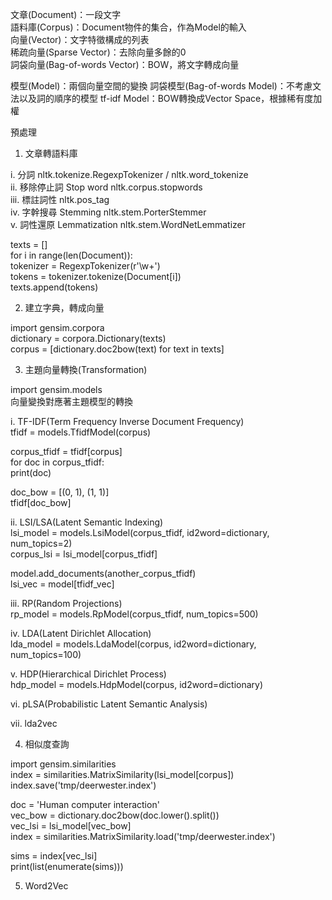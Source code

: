 
文章(Document)：一段文字  
語料庫(Corpus)：Document物件的集合，作為Model的輸入  
向量(Vector)：文字特徵構成的列表  
稀疏向量(Sparse Vector)：去除向量多餘的0  
詞袋向量(Bag-of-words Vector)：BOW，將文字轉成向量  

模型(Model)：兩個向量空間的變換
詞袋模型(Bag-of-words Model)：不考慮文法以及詞的順序的模型
tf-idf Model：BOW轉換成Vector Space，根據稀有度加權  


預處理
1. 文章轉語料庫  

i. 分詞 nltk.tokenize.RegexpTokenizer / nltk.word_tokenize  
ii. 移除停止詞 Stop word nltk.corpus.stopwords  
iii. 標註詞性 nltk.pos_tag  
iv. 字幹搜尋 Stemming nltk.stem.PorterStemmer  
v. 詞性還原 Lemmatization nltk.stem.WordNetLemmatizer  

texts = []  
for i in range(len(Document)):  
    tokenizer = RegexpTokenizer(r'\w+')  
    tokens = tokenizer.tokenize(Document[i])  
    texts.append(tokens)  


2. 建立字典，轉成向量  

import gensim.corpora  
dictionary = corpora.Dictionary(texts)  
corpus = [dictionary.doc2bow(text) for text in texts]  


3. 主題向量轉換(Transformation)  

import gensim.models  
向量變換對應著主題模型的轉換  

i. TF-IDF(Term Frequency Inverse Document Frequency)  
tfidf = models.TfidfModel(corpus)  

corpus_tfidf = tfidf[corpus]  
for doc in corpus_tfidf:  
    print(doc)  

doc_bow = [(0, 1), (1, 1)]  
tfidf[doc_bow]  


ii. LSI/LSA(Latent Semantic Indexing)  
lsi_model = models.LsiModel(corpus_tfidf, id2word=dictionary, num_topics=2)  
corpus_lsi = lsi_model[corpus_tfidf]  

model.add_documents(another_corpus_tfidf)  
lsi_vec = model[tfidf_vec]  


iii. RP(Random Projections)  
rp_model = models.RpModel(corpus_tfidf, num_topics=500)


iv. LDA(Latent Dirichlet Allocation)  
lda_model = models.LdaModel(corpus, id2word=dictionary, num_topics=100)


v. HDP(Hierarchical Dirichlet Process)  
hdp_model = models.HdpModel(corpus, id2word=dictionary)


vi. pLSA(Probabilistic Latent Semantic Analysis)  


vii. lda2vec   


4. 相似度查詢  

import gensim.similarities  
index = similarities.MatrixSimilarity(lsi_model[corpus])  
index.save('tmp/deerwester.index')  

doc = 'Human computer interaction'  
vec_bow = dictionary.doc2bow(doc.lower().split())  
vec_lsi = lsi_model[vec_bow]   
index = similarities.MatrixSimilarity.load('tmp/deerwester.index')  

sims = index[vec_lsi]  
print(list(enumerate(sims)))


5. Word2Vec  



